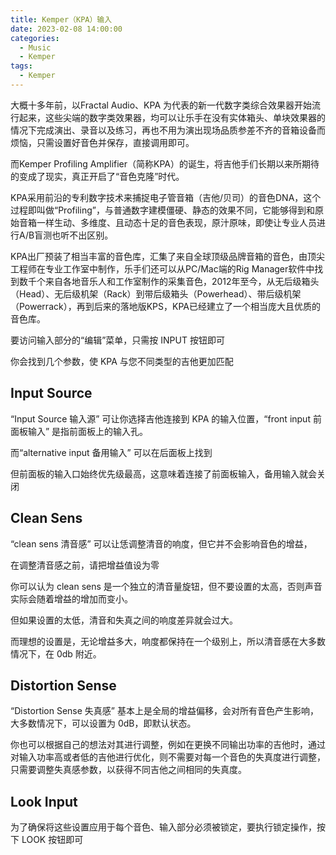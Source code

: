 ```yaml
---
title: Kemper（KPA）输入
date: 2023-02-08 14:00:00
categories:
  - Music
  - Kemper
tags:
  - Kemper
---
```


<hairy-image style="display: block" src="https://p7.itc.cn/q_70/images03/20220927/2fcfb88c2936415bb9b05442cdc21079.jpeg" />

大概十多年前，以Fractal Audio、KPA 为代表的新一代数字类综合效果器开始流行起来，这些尖端的数字类效果器，均可以让乐手在没有实体箱头、单块效果器的情况下完成演出、录音以及练习，再也不用为演出现场品质参差不齐的音箱设备而烦恼，只需设置好音色并保存，直接调用即可。

而Kemper Profiling Amplifier（简称KPA）的诞生，将吉他手们长期以来所期待的变成了现实，真正开启了“音色克隆”时代。

KPA采用前沿的专利数字技术来捕捉电子管音箱（吉他/贝司）的音色DNA，这个过程即叫做“Profiling”，与普通数字建模僵硬、静态的效果不同，它能够得到和原始音箱一样生动、多维度、且动态十足的音色表现，原汁原味，即使让专业人员进行A/B盲测也听不出区别。

KPA出厂预装了相当丰富的音色库，汇集了来自全球顶级品牌音箱的音色，由顶尖工程师在专业工作室中制作，乐手们还可以从PC/Mac端的Rig Manager软件中找到数千个来自各地音乐人和工作室制作的采集音色，2012年至今，从无后级箱头（Head）、无后级机架（Rack）到带后级箱头（Powerhead）、带后级机架（Powerrack），再到后来的落地版KPS，KPA已经建立了一个相当庞大且优质的音色库。

<!-- more -->

要访问输入部分的“编辑”菜单，只需按 INPUT 按钮即可

<hairy-image style="max-width: 1200px" src="https://pic.imgdb.cn/item/63e35fdb4757feff33262c33.jpg" />

你会找到几个参数，使 KPA 与您不同类型的吉他更加匹配

<hairy-image style="max-width: 1200px" src="https://pic.imgdb.cn/item/63e360434757feff3326e143.jpg" />

## Input Source

“Input Source 输入源” 可让你选择吉他连接到 KPA 的输入位置，“front input 前面板输入” 是指前面板上的输入孔。

<hairy-image style="max-width: 1200px" src="https://pic.imgdb.cn/item/63e360434757feff3326e143.jpg" />

而“alternative input 备用输入” 可以在后面板上找到

<hairy-image style="max-width: 1200px" src="https://pic.imgdb.cn/item/63e363f64757feff332d8d4d.jpg" />

但前面板的输入口始终优先级最高，这意味着连接了前面板输入，备用输入就会关闭

<hairy-image style="max-width: 1200px" src="https://pic.imgdb.cn/item/63e364784757feff332e5b01.jpg" />

## Clean Sens

“clean sens 清音感” 可以让恁调整清音的响度，但它并不会影响音色的增益，

<hairy-image style="max-width: 1200px" src="https://pic.imgdb.cn/item/63e364d34757feff332f1e33.jpg" />

在调整清音感之前，请把增益值设为零

<hairy-image style="max-width: 1200px" src="https://pic.imgdb.cn/item/63e365394757feff33301774.jpg" />

你可以认为 clean sens 是一个独立的清音量旋钮，但不要设置的太高，否则声音实际会随着增益的增加而变小。

<hairy-image style="max-width: 1200px" src="https://pic.imgdb.cn/item/63e365c84757feff33316dba.jpg" />

但如果设置的太低，清音和失真之间的响度差异就会过大。

而理想的设置是，无论增益多大，响度都保持在一个级别上，所以清音感在大多数情况下，在 0db 附近。

## Distortion Sense

“Distortion Sense 失真感” 基本上是全局的增益偏移，会对所有音色产生影响，大多数情况下，可以设置为 0dB，即默认状态。

你也可以根据自己的想法对其进行调整，例如在更换不同输出功率的吉他时，通过对输入功率高或者低的吉他进行优化，则不需要对每一个音色的失真度进行调整，只需要调整失真感参数，以获得不同吉他之间相同的失真度。

## Look Input

为了确保将这些设置应用于每个音色、输入部分必须被锁定，要执行锁定操作，按下 LOOK 按钮即可

<hairy-image style="max-width: 1200px" src="https://pic.imgdb.cn/item/63e3680e4757feff3335b826.jpg" />
